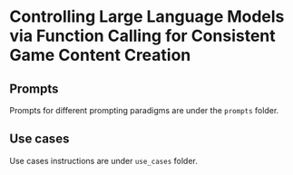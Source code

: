 # Controlling Large Language Models via Function Calling for Consistent Game Content Creation

## Prompts
Prompts for different prompting paradigms are under the `prompts` folder.

## Use cases
Use cases instructions are under `use_cases` folder.
